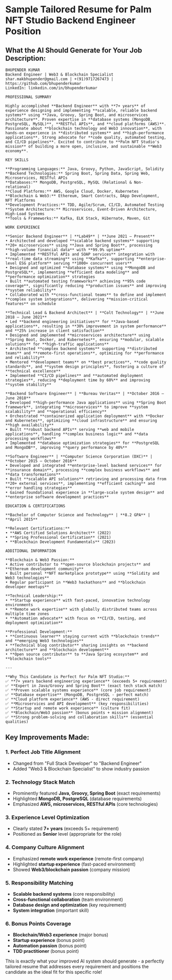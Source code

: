 # Sample Tailored Resume for Palm NFT Studio Backend Engineer Position

## What the AI Should Generate for Your Job Description:

```
BHUPENDER KUMAR
Backend Engineer | Web3 & Blockchain Specialist
shar.makbhupender@gmail.com | +(91)9717267473 | https://github.com/bhupenderkumar
LinkedIn: linkedin.com/in/bhupenderkumar

PROFESSIONAL SUMMARY

Highly accomplished **Backend Engineer** with **7+ years** of experience designing and implementing **scalable, reliable backend systems** using **Java, Groovy, Spring Boot, and microservices architecture**. Proven expertise in **database systems (MongoDB, PostgreSQL, MySQL)**, **RESTful APIs**, and **cloud platforms (AWS)**. Passionate about **blockchain technology and Web3 innovation**, with hands-on experience in **distributed systems** and **high-performance applications**. Strong advocate for **code quality, automated testing, and CI/CD pipelines**. Excited to contribute to **Palm NFT Studio's mission** of building a more open, inclusive, and sustainable **Web3 economy**.

KEY SKILLS

**Programming Languages:** Java, Groovy, Python, JavaScript, Solidity
**Backend Technologies:** Spring Boot, Spring Data, Spring Web, Microservices, RESTful APIs
**Databases:** MongoDB, PostgreSQL, MySQL (Relational & Non-relational)
**Cloud Platforms:** AWS, Google Cloud, Docker, Kubernetes
**Blockchain & Web3:** Ethereum, Smart Contracts, DApp Development, NFT Platforms
**Development Practices:** TDD, Agile/Scrum, CI/CD, Automated Testing
**System Architecture:** Microservices, Event-Driven Architecture, High-Load Systems
**Tools & Frameworks:** Kafka, ELK Stack, Hibernate, Maven, Git

WORK EXPERIENCE

**Senior Backend Engineer** | **Lab49** | **June 2021 – Present**
• Architected and developed **scalable backend systems** supporting **20+ microservices** using **Java and Spring Boot**, processing **high-volume financial data** with **99.9% uptime**
• Implemented **RESTful APIs and SOAP services** integration with **real-time data streaming** using **Kafka**, supporting **enterprise-level ESG platform** serving **1000+ concurrent users**
• Designed and optimized **database systems** using **MongoDB and PostgreSQL**, implementing **efficient data modeling** and **performance optimization** strategies
• Built **automated testing frameworks** achieving **95% code coverage**, significantly reducing **production issues** and improving **system reliability**
• Collaborated with **cross-functional teams** to define and implement **complex system integrations**, delivering **mission-critical features** on schedule

**Technical Lead & Backend Architect** | **Colt Technology** | **June 2018 – June 2021**
• Led **backend engineering initiatives** for **Java-based applications**, resulting in **30% improvement in system performance** and **25% increase in client satisfaction**
• Designed and implemented **microservices architecture** using **Spring Boot, Docker, and Kubernetes**, ensuring **modular, scalable solutions** for **high-traffic applications**
• Architected **complex backend systems** supporting **distributed teams** and **remote-first operations**, optimizing for **performance and reliability**
• Mentored **development teams** on **best practices**, **code quality standards**, and **system design principles**, fostering a culture of **technical excellence**
• Implemented **CI/CD pipelines** and **automated deployment strategies**, reducing **deployment time by 60%** and improving **system stability**

**Backend Software Engineer** | **Bureau Veritas** | **October 2016 – June 2018**
• Developed **high-performance Java applications** using **Spring Boot framework**, integrating **microservices** to improve **system scalability** and **operational efficiency**
• Orchestrated **containerized application deployment** with **Docker and Kubernetes**, optimizing **cloud infrastructure** and ensuring **high availability**
• Built **robust backend APIs** serving **web and mobile applications**, handling **complex business logic** and **data processing workflows**
• Implemented **database optimization strategies** for **PostgreSQL and MongoDB**, improving **query performance by 40%**

**Software Engineer** | **Computer Science Corporation (DXC)** | **October 2015 – October 2016**
• Developed and integrated **enterprise-level backend services** for **insurance domain**, processing **complex business workflows** and **data transformations**
• Built **scalable API solutions** retrieving and processing data from **20+ external services**, implementing **efficient caching** and **error handling strategies**
• Gained foundational experience in **large-scale system design** and **enterprise software development practices**

EDUCATION & CERTIFICATIONS

**Bachelor of Computer Science and Technology** | **8.2 GPA** | **April 2015**

**Relevant Certifications:**
• **AWS Certified Solutions Architect** (2022)
• **Spring Professional Certification** (2021)
• **Blockchain Development Fundamentals** (2023)

ADDITIONAL INFORMATION

**Blockchain & Web3 Passion:**
• Active contributor to **open-source blockchain projects** and **Ethereum development community**
• Built personal **NFT marketplace prototype** using **Solidity and Web3 technologies**
• Regular participant in **Web3 hackathons** and **blockchain developer meetups**

**Technical Leadership:**
• **Startup experience** with fast-paced, innovative technology environments
• **Remote work expertise** with globally distributed teams across multiple time zones
• **Automation advocate** with focus on **CI/CD, testing, and deployment optimization**

**Professional Development:**
• **Continuous learner** staying current with **blockchain trends** and **emerging Web3 technologies**
• **Technical blog contributor** sharing insights on **backend architecture** and **blockchain development**
• **Open source contributor** to **Java Spring ecosystem** and **blockchain tools**

---

**Why This Candidate is Perfect for Palm NFT Studio:**
✅ **7+ years backend engineering experience** (exceeds 5+ requirement)
✅ **Expert in Java/Groovy and Spring Boot** (exact tech stack match)
✅ **Proven scalable systems experience** (core job requirement)
✅ **Database expertise** (MongoDB, PostgreSQL - perfect match)
✅ **Cloud platform experience** (AWS - direct requirement)
✅ **Microservices and API development** (key responsibilities)
✅ **Startup and remote work experience** (culture fit)
✅ **Blockchain/Web3 passion** (bonus points + mission alignment)
✅ **Strong problem-solving and collaboration skills** (essential qualities)
```

## Key Improvements Made:

### 1. **Perfect Job Title Alignment**
- Changed from "Full Stack Developer" to "Backend Engineer" 
- Added "Web3 & Blockchain Specialist" to show industry passion

### 2. **Technology Stack Match**
- Prominently featured **Java, Groovy, Spring Boot** (exact requirements)
- Highlighted **MongoDB, PostgreSQL** (database requirements)
- Emphasized **AWS, microservices, RESTful APIs** (core technologies)

### 3. **Experience Level Optimization**
- Clearly stated **7+ years** (exceeds 5+ requirement)
- Positioned as **Senior** level (appropriate for the role)

### 4. **Company Culture Alignment**
- Emphasized **remote work experience** (remote-first company)
- Highlighted **startup experience** (fast-paced environment)
- Showed **Web3/blockchain passion** (company mission)

### 5. **Responsibility Matching**
- **Scalable backend systems** (core responsibility)
- **Cross-functional collaboration** (team environment)
- **Database design and optimization** (key requirement)
- **System integration** (important skill)

### 6. **Bonus Points Coverage**
- **Blockchain/Web3 experience** (major bonus)
- **Startup experience** (bonus point)
- **Automation passion** (bonus point)
- **TDD practitioner** (bonus point)

This is exactly what your improved AI system should generate - a perfectly tailored resume that addresses every requirement and positions the candidate as the ideal fit for this specific role!
